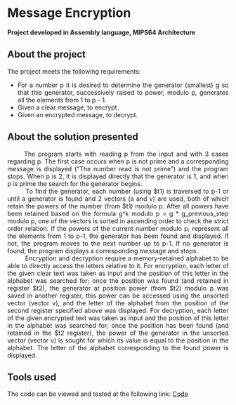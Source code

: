 # Message Encryption
**Project developed in Assembly language, MIPS64 Architecture**

## About the project

The project meets the following requirements:
* <div align="justify"> For a number p it is desired to determine the generator (smallest) g so that this generator, successively raised to power, modulo p, generates all the elements from 1 to p - 1.
* Given a clear message, to encrypt.
* Given an encrypted message, to decrypt.
 
 ## About the solution presented
 
<div align="justify"> &nbsp;&nbsp;&nbsp;&nbsp;&nbsp;&nbsp;The program starts with reading p from the input and with 3 cases regarding p. The first case occurs when p is not prime and a corresponding message is displayed (“The number read is not prime”) and the program stops. When p is 2, it is displayed directly that the generator is 1, and when p is prime the search for the generator begins. 
<div align="justify">&nbsp;&nbsp;&nbsp;&nbsp;&nbsp;&nbsp;&nbsp;&nbsp;To find the generator, each number (using $t1) is traversed to p-1 or until a generator is found and 2 vectors (a and v) are used, both of which retain the powers of the number (from $t1) modulo p. After all powers have been retained based on the formula g^k modulo p = g * g_previous_step modulo p, one of the vectors is sorted in ascending order to check the strict order relation. If the powers of the current number modulo p, represent all the elements from 1 to p-1, the generator has been found and displayed. If not, the program moves to the next number up to p-1. If no generator is found, the program displays a corresponding message and stops. 
<div align="justify">&nbsp;&nbsp;&nbsp;&nbsp;&nbsp;&nbsp;&nbsp;&nbsp;Encryption and decryption require a memory-retained alphabet to be able to directly access the letters relative to it. For encryption, each letter of the given clear text was taken as input and the position of this letter in the alphabet was searched for; once the position was found (and retained in register $t2), the generator at position power (from $t2) modulo p was saved in another register, this power can be accessed using the unsorted vector (vector v), and the letter of the alphabet from the position of the second register specified above was displayed. For decryption, each letter of the given encrypted text was taken as input and the position of this letter in the alphabet was searched for; once the position has been found (and retained in the $t2 register), the power of the generator in the unsorted vector (vector v) is sought for which its value is equal to the position in the alphabet. The letter of the alphabet corresponding to the found power is displayed.
 
 ## Tools used
 
 The code can be viewed and tested at the following link: 
 [Code](https://tio.run/##zVnrj9u4Ef@uv4JIFkgW1aWW7b30DPRDkmuv7T365b7dFQtaomXu6nUiZd/mn09nhqRESfRjF4eiCwSxJXLeM7@ZsWpk@eXLu4xrHjUb9k41PBVsHR2Gz4tFxP1v7DVL6@aJ1Tt2iLT4XSfwlqtUys/s1c970QomFatqlotKtFzX7Ss6thwfG17D8Q0zZ1aTM1VXbkXLWsEzQ1QzzppWlu7Vu1dRmRa87QVMSEANd0uhFM8F0zXbCiaqtH1qtMgiXuz4VmiP04ePn77929@/@8c///X9Dz/@9O9XUSErKRqdtrLRvBXe0V8rFKsn1jMxKth7mTh5E1@Fbpbmhr6oR08gElVWwPHtkxbsza/Vm@gdWjAquaw2ESskuzks4ruIqSeV8qKIWFkfBLvRixhewOMjfW6Ai@IHWeWsQRalKOv2KWLbQtP7ZVx19@IebQ4n5Q5OgSMKkAmE4xVbxihkZR6jf8g7cF/8Zu83cH3p3XU3pMZvj1V9rJCUJmX9oGAJ41XGjrIoUHPOVCNSyQuWcgUcMnkADklMXCLGs0zS9wR4wf/mXis02IP90vx5@Z8/JcYsehkv6czSnFFpW8N/et/WXb4nMUxwKbZr65It0S5EIWIH0codqrgBCkfB0r1IH3vVrO72b5sLYoZCNWTB/lUrSni1ItlRDpRmxR6FaIg9vAapM4h8SDLQU2bonxumF@ytFKy5Zdsn/Lo0X2ul5LYQdFLVrbodRCAvAJ/F1I1jNiD7Ah1SCl4p442G7bkCo1uiMVP1zMn2z5p@GSf9o4fBUhEzym8YcB7MhKf644Vx3cJ3XV4HXdJRmDZfmeBoRdMKJSqt6FBviiGOck@moq4bLxKNHKA28UvrSsuqE/BN7y21I9jmIFKgE9Hljc3JXd2WXMu6QgdNj4LVc1mpqXkSzzwmNEzsomN@l0rz@17osV2WFNLg7JmyyBNcddzLdM/yPlNaLhUUiBGRNRlXr1HvDt6iEdWjbECtlDRRDPLEZD9bY3ytA9GKwbyw0ernV45iGHlMiCa3UG4ykLEnQvVmFR/egiy3Jnn8y4NCC3sT5cGnzv5jOvwEHY/GlATB1tQr63g9CZD7ptMQuyzyv20CWb2IWwEFX0NJkp@h2PdHyq6w9sJ/ScBepG1bZ12qwWH6KIR5lrP@pTjIulNMaagJGOl5wB2rE@54@xL6z/AYlJ7Vs90zv3TRIcHC4nklQmP4LsD85Dt4NU9KrGZbtAPmrsjinuLwB0hYlyhvDumItQYoMsw4HcOtoqiPWIaRMhREjZ9t9k9sYLN2YbL2BQlnM3b94ow1Efg1BemaAuRr6wZTOkyPUadp10igDHc9r4hClFhkPJujvibC7adpPqxjZEc1X6Zottesg3JaEF3oVMaWQpWgpwPw9KrUkVHkMAydJYYO2F1RaOua7qZd24JcTr5JLE0I3RlCEIMDpTtHqYJGKUzGU0sbcYiUOvKGDcBJ9w@86KjVLTDMXFNTgQ2ompXzKF6fLz6ekYGdgxrnjYkF0caygihNoQvLPTsq346UggrOC@N36JRzobTrq63q7imgpyRQO5nag2GXE8qqhB4zQBpsc5myS5hZAgStM0TZEIWq23YU8euzNHQrU32fgtCpxdnpo3Bg851UfoUv5kZ@TrCei4M/KnyFF75D3zPKweqNtvoXT2RfLDIGOfKWlwZSaGrwGQ891nnLMms0F8ij1j6Tqin4k5//nN3wRUyT4siHMMUM1umHGVfoaKbhC4uz1/AxJJOTJB@Ym97wEU0vm2mjirwMpCWmlmFpBesl4DZsmgcZAG2gD/krW/7fKOr33Q9sJytOXPr5YBOSdGV5uuz2xgDqHjhgOQS8auqKZpVhuj0t2WllneiL0IlAv2xDbL55eIFsg87JHyTwsAx47dIrxfkZCrpdJLi2Ii0Eb3v5JmOElWyym3iGjOY@rUusJGN@UpmCnnl9ha0uQAebDngFLHmgdaLuCY1d1DzDYwYVoL61qKolA/zHMx9P4m@@marwl7Nmho4GGysrn@uFwMUdouFwdEuJStpCIV3c2oyF7KEBTrYAS4CdLU@1mbODBnGZfbm3e@jKcGuW4Ge/gW3qz/d2CUVPve8bf3L/TBpkUFGtr4cS7nVUTti@v7WNVRz20uAtv9JTSIpMoSJ2w@QTH1v1fYyrp8mOAWfZ976w4zswERgNXeuAUOk60rqCRkFoPbQNvGj2eNouvdK6bHhr7ExdxejwVMht5YbrVYxDvdPV9SDO173zLZ2J8yeSYHbgMkJPmuxlPG7tiiMB@mFQdD1qvc1QYmXwcAI3TVeJ2UsUnfIszHFdUXuT3MwF6z4dVgGDhtab80zwEGnFZpXQgdQVlOdF2CHVtE/y0WzeM17I@H6A8yzqQXfvgFEYnElbWhhtArPqCF@9W/axlyMOEWzKodc9cAgb7CwqDJvnF@CC2UBPts5Xg8KZ6h@dLkIOGBggg5u7/9cIYfS@HiSuSw8PKG4CW4CJdLjshik8CS3tbgI7gNn1yQLgAfTIZCrGETt@FgAb6gaDMDNXegY4fhiDvFi0IfvFuDLeDfsksvSdbdyGLX9fIJurIAQsgR3pszAkuoyMF@rWSbBJrkWbQBQFEAdK0WhLYtjdEeZAI8zvd7XS9zkHZtwsxSATaesGM98jTR8j0GnYV/aHF/FbB662gDqdz8/3DoHOz8k81bYnZH6twWl6NOxeCUx9cQ79fnYemubINIOZkMeDjOZIdRUw2VR@RuWhQfuakAkoH059is2LaBW6eSrMNoEtxkViVGA2059@gqPTly/vow@fPnwbffz08bv/Ag "Assembly (MIPS, SPIM) – Try It Online")
